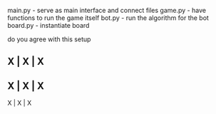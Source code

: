 main.py - serve as main interface and connect files
game.py - have functions to run the game itself
bot.py - run the algorithm for the bot
board.py - instantiate board

do you agree with this setup


X | X | X
---------
X | X | X
---------
X | X | X